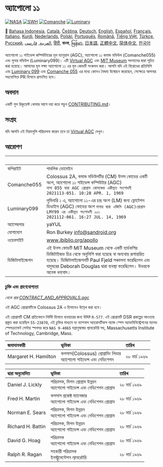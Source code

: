# অ্যাপোলো ১১

[![NASA][1]][2]
[![SWH]][SWH_URL]
[![Comanche]][ComancheMilestone]
[![Luminary]][LuminaryMilestone]

🎌
[Bahasa Indonesia][ID],
[Català][CA],
[Čeština][CZ],
[Deutsch][DE],
[English][EN],
[Español][ES],
[Français][FR],
[Italiano][IT],
[Kurdi][KU],
[Nederlands][NL],
[Polski][PL],
[Português][PT_BR],
[Română][RO],
[Tiếng Việt][VI],
[Türkçe][TR],
[Русский][RU],
[العربية][AR],
[فارسی][FA],
[हिंदी][HI_IN],
**বাংলা**,
[မြန်မာ][MM],
[日本語][JA],
[正體中文][ZH_TW],
[简体中文][ZH_CN],
[한국어][KO_KR]

[AR]:README.ar.md
[BD_BN]:README.bd_bn.md
[CA]:README.ca.md
[CZ]:README.cz.md
[DE]:README.de.md
[EN]:README.md
[ES]:README.es.md
[FA]:README.fa.md
[FR]:README.fr.md
[HI_IN]:README.hi_in.md
[ID]:README.id.md
[IT]:README.it.md
[JA]:README.ja.md
[KO_KR]:README.ko_kr.md
[KU]:README.ku.md
[MM]:README.mm.md
[PL]:README.pl.md
[PT_BR]:README.pt_br.md
[RO]:README.ro.md
[RU]:README.ru.md
[TR]:README.tr.md
[VI]:README.vi.md
[ZH_CN]:README.zh_cn.md
[ZH_TW]:README.zh_tw.md
[NL]:README.nl.md

অ্যাপোলো ১১ গাইডেন্স কম্পিউটারের মূল ম্যানুয়াল (AGC), অ্যাপোলো ১১ কমান্ড মডিউল (Comanche055) এবং লুনার মডিউল (Luminary099)। এটি [Virtual AGC][3] এবং [MIT Museum][4] সদস্যদের দ্বারা সূচিত করা হয়েছে। আমাদের মূল লক্ষ্য অ্যাপোলো ১১ এর মূল কোডটি সংকলন করা। আপনি যদি এই বিরোধের প্রতিলিপি এবং [Luminary 099][5] এবং [Comanche 055][6] এর মধ্যে কোনও বৈষম্য উন্মোচন করেছেন, সেক্ষেত্রে আপনার সহযোগিতা PR হিসাবে প্রশংসিত হবে।

## অবদান

একটি পুল রিকুয়েস্ট খোলার আগে দয়া করে পড়ুন [CONTRIBUTING.md][7]।

## সংগ্রহ

যদি আপনি এই নিয়মগুলি পরিচালনা করেন তবে তা [Virtual AGC][8] দেখুন।

## আরোপণ

&nbsp;       | &nbsp;
:----------- | :-----
কপিরাইট       | পাবলিক ডোমেইন
Comanche055  | Colossus 2A, কমান্ড মডিউলটির (CM) উত্স কোডের একটি অংশ, অ্যাপোলো ১১ গাইডেন্স কম্পিউটার (AGC)<br>`নাসা 055 দ্বারা AGC প্রোগ্রাম কোমঞ্চের একীভূত সংশোধনী`<br>`2021113-051. 10:28 APR. 1, 1969`
Luminary099  | লুমিনারি ১ এ, অ্যাপোলো ১১-এর চন্দ্র অংশ (LM) জন্য ফ্লোটেশন ডিভাইস (AGC) কোডের অংশ `নাসার দ্বারা এজিসি (AGC)প্রোগ্রাম LMY99 এর একীভূত সংশোধনী ০০১`<br>`2021112-061. 16:27 JUL. 14, 1969`
অ্যাসেম্বলার     | yaYUL
যোগাযোগ      | Ron Burkey <info@sandroid.org>
ওয়েবসাইট      | www.ibiblio.org/apollo
ডিজিটালাইজেশন | এই উত্স কোডটি MIT Museum থেকে একটি হার্ডকপির ডিজিটাইজড চিত্র থেকে অনুলিপি করা হয়েছে বা অন্যথায় রূপান্তরিত হয়েছে। ডিজিটালাইজেশনটি Paul Fjeld সঞ্চালনা করেছিলেন এবং যাদুঘরের Deborah Douglas দ্বারা ব্যবস্থা করেছিলেন। উভয়কে অনেক ধন্যবাদ।

### চুক্তি এবং গ্রহণযোগ্যতা

*থেকে প্রাপ্ত [CONTRACT_AND_APPROVALS.agc]*

এই AGC প্রোগ্রামটিকে Colossus 2A এ হিসাবেও উল্লেখ করা হবে।

এই প্রোগ্রামটি CM প্রতিবেদনে নির্দিষ্ট হিসাবে ব্যবহারের জন্য উদ্দিষ্ট `R-577`. এই প্রোগ্রামটি DSR প্রকল্পের আওতায় প্রস্তুত করা হয়েছিল `55-23870`, এই চুক্তির মাধ্যমে দ্য ন্যাশনাল অ্যারোনটিকস অ্যান্ড স্পেস অ্যাডমিনিস্ট্রেশনের ম্যানড স্পেসক্র্যাফট সেন্টার স্পনসর করে `NAS 9-4065` যন্ত্রানুষঙ্গের ল্যাবরেটরি সহ, Massachusetts Institute of Technology, Cambridge, Mass.

জমাদানকারী            | ভূমিকা | তারিখ
:------------------- | :---- | :---
Margaret H. Hamilton | কলসাস(Colossus) প্রোগ্রামিং লিডার<br>অ্যাপোলো গাইডেন্স এবং নেভিগেশন | ২৮ মার্চ ১৯৬৯

দ্বারা অনুমোদিত      | ভূমিকা | তারিখ
:---------------- | :--- | :---
Daniel J. Lickly  | পরিচালক, মিশন প্রোগ্রাম উন্নয়ন<br>অ্যাপোলো গাইডেন্স এবং নেভিগেশন প্রোগ্রাম | ২৮ মার্চ ১৯৬৯
Fred H. Martin    | কলসাস প্রজেক্ট ম্যানেজার<br>অ্যাপোলো গাইডেন্স এবং নেভিগেশন প্রোগ্রাম | ২৮ মার্চ ১৯৬৯
Norman E. Sears   | পরিচালক, মিশন উন্নয়ন<br>অ্যাপোলো গাইডেন্স এবং নেভিগেশন প্রোগ্রাম | ২৮ মার্চ ১৯৬৯
Richard H. Battin | পরিচালক, মিশন উন্নয়ন<br>অ্যাপোলো গাইডেন্স এবং নেভিগেশন প্রোগ্রাম | ২৮ মার্চ ১৯৬৯
David G. Hoag     | পরিচালক<br>অ্যাপোলো গাইডেন্স এবং নেভিগেশন প্রোগ্রাম | ২৮ মার্চ ১৯৬৯
Ralph R. Ragan    | সহকারী পরিচালক<br>ইনস্ট্রুমেন্টেশন ল্যাবরেটরি | ২৮ মার্চ ১৯৬৯

[CONTRACT_AND_APPROVALS.agc]:https://github.com/chrislgarry/Apollo-11/blob/master/Comanche055/CONTRACT_AND_APPROVALS.agc
[1]:https://flat.badgen.net/badge/NASA/Mission%20Overview/0B3D91
[2]:https://www.nasa.gov/mission_pages/apollo/missions/apollo11.html
[3]:http://www.ibiblio.org/apollo/
[4]:http://web.mit.edu/museum/
[5]:http://www.ibiblio.org/apollo/ScansForConversion/Luminary099/
[6]:http://www.ibiblio.org/apollo/ScansForConversion/Comanche055/
[7]:https://github.com/chrislgarry/Apollo-11/blob/master/CONTRIBUTING.md
[8]:https://github.com/rburkey2005/virtualagc
[SWH]:https://flat.badgen.net/badge/Software%20Heritage/Archive/0B3D91
[SWH_URL]:https://archive.softwareheritage.org/browse/origin/https://github.com/chrislgarry/Apollo-11/
[Comanche]:https://flat.badgen.net/github/milestones/chrislgarry/Apollo-11/1
[ComancheMilestone]:https://github.com/chrislgarry/Apollo-11/milestone/1
[Luminary]:https://flat.badgen.net/github/milestones/chrislgarry/Apollo-11/2
[LuminaryMilestone]:https://github.com/chrislgarry/Apollo-11/milestone/2
